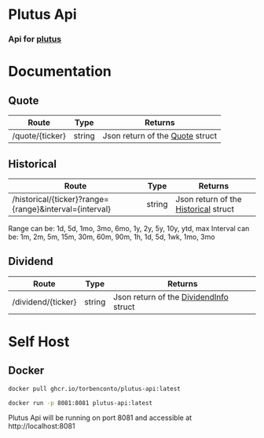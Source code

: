 # Plutus Api
### Api for [plutus](https://github.com/torbenconto/plutus)

# Documentation
## Quote
| Route           | Type   | Returns                                                                                                 |
|-----------------|--------|---------------------------------------------------------------------------------------------------------|
| /quote/{ticker} | string | Json return of the [Quote](https://l.rift.host/KRW48F) struct |

## Historical
| Route                                                  | Type | Returns                                                                                                                |
|--------------------------------------------------------| --- |------------------------------------------------------------------------------------------------------------------------|
| /historical/{ticker}?range={range}&interval={interval} | string | Json return of the [Historical](https://l.rift.host/Hniloh) struct |
Range can be: 1d, 5d, 1mo, 3mo, 6mo, 1y, 2y, 5y, 10y, ytd, max
Interval can be: 1m, 2m, 5m, 15m, 30m, 60m, 90m, 1h, 1d, 5d, 1wk, 1mo, 3mo

## Dividend
| Route                                                | Type | Returns                                                                                                           |
|------------------------------------------------------| --- |-------------------------------------------------------------------------------------------------------------------|
| /dividend/{ticker} | string | Json return of the [DividendInfo](https://l.rift.host/3twQD3) struct |


# Self Host
## Docker
```bash
docker pull ghcr.io/torbenconto/plutus-api:latest
```
```bash
docker run -p 8081:8081 plutus-api:latest
```

Plutus Api will be running on port 8081 and accessible at http://localhost:8081
